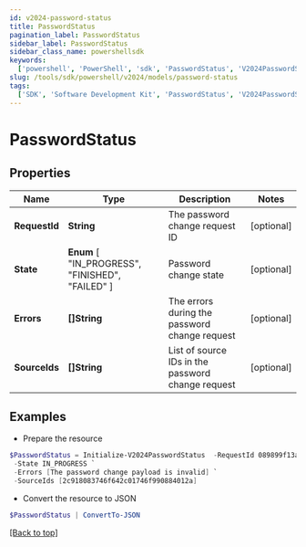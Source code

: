 ```yaml
---
id: v2024-password-status
title: PasswordStatus
pagination_label: PasswordStatus
sidebar_label: PasswordStatus
sidebar_class_name: powershellsdk
keywords:
  ['powershell', 'PowerShell', 'sdk', 'PasswordStatus', 'V2024PasswordStatus']
slug: /tools/sdk/powershell/v2024/models/password-status
tags:
  ['SDK', 'Software Development Kit', 'PasswordStatus', 'V2024PasswordStatus']
---
```


# PasswordStatus

## Properties

| Name | Type | Description | Notes |
| --- | --- | --- | --- |
| **RequestId** | **String** | The password change request ID | [optional] |
| **State** | **Enum** [ "IN_PROGRESS", "FINISHED", "FAILED" ] | Password change state | [optional] |
| **Errors** | **[]String** | The errors during the password change request | [optional] |
| **SourceIds** | **[]String** | List of source IDs in the password change request | [optional] |

## Examples

- Prepare the resource

```powershell
$PasswordStatus = Initialize-V2024PasswordStatus  -RequestId 089899f13a8f4da7824996191587bab9 `
 -State IN_PROGRESS `
 -Errors [The password change payload is invalid] `
 -SourceIds [2c918083746f642c01746f990884012a]
```

- Convert the resource to JSON

```powershell
$PasswordStatus | ConvertTo-JSON
```

[[Back to top]](#)
